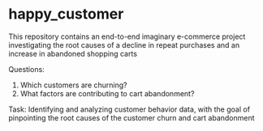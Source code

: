 # happy_customer
This repository contains an end-to-end imaginary e-commerce project investigating the root causes of a decline in repeat purchases and an increase in abandoned shopping carts

Questions:
 1. Which customers are churning?
 2. What factors are contributing to cart abandonment?

Task:
Identifying and analyzing customer behavior data, with the goal of pinpointing the root causes of the customer churn and cart abandonment
